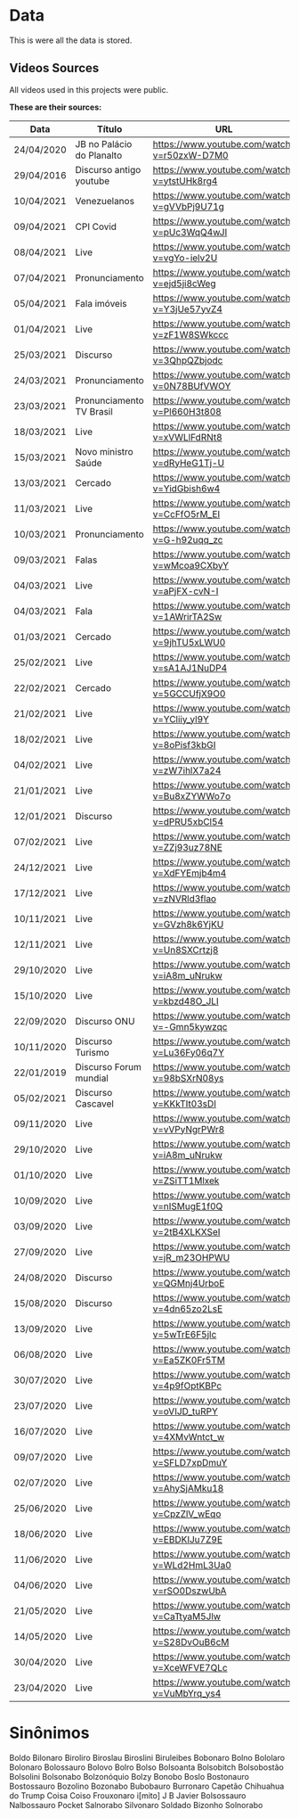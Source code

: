
# Data

This is were all the data is stored.

## Videos Sources

All videos used in this projects were public.

**These are their sources:**

Data | Título | URL
---|---|---
24/04/2020|JB no Palácio do Planalto|<https://www.youtube.com/watch?v=r50zxW-D7M0>
29/04/2016|Discurso antigo youtube|<https://www.youtube.com/watch?v=ytstUHk8rg4>
10/04/2021|Venezuelanos |<https://www.youtube.com/watch?v=gVVbPj9U71g>
09/04/2021|CPI Covid |<https://www.youtube.com/watch?v=pUc3WqQ4wJI>
08/04/2021|Live|<https://www.youtube.com/watch?v=vgYo-ielv2U>
07/04/2021|Pronunciamento|<https://www.youtube.com/watch?v=ejd5ji8cWeg>
05/04/2021|Fala imóveis|<https://www.youtube.com/watch?v=Y3jUe57yvZ4>
01/04/2021|Live|<https://www.youtube.com/watch?v=zF1W8SWkccc>
25/03/2021|Discurso|<https://www.youtube.com/watch?v=3QhpQZbjodc>
24/03/2021|Pronunciamento|<https://www.youtube.com/watch?v=0N78BUfVWOY>
23/03/2021|Pronunciamento TV Brasil|<https://www.youtube.com/watch?v=Pl660H3t808>
18/03/2021|Live|<https://www.youtube.com/watch?v=xVWLlFdRNt8>
15/03/2021|Novo ministro Saúde|<https://www.youtube.com/watch?v=dRyHeG1Tj-U>
13/03/2021|Cercado|<https://www.youtube.com/watch?v=YidGbish6w4>
11/03/2021|Live|<https://www.youtube.com/watch?v=CcFfO5rM_EI>
10/03/2021|Pronunciamento|<https://www.youtube.com/watch?v=G-h92uqq_zc>
09/03/2021|Falas|<https://www.youtube.com/watch?v=wMcoa9CXbyY>
04/03/2021|Live|<https://www.youtube.com/watch?v=aPjFX-cvN-I>
04/03/2021|Fala|<https://www.youtube.com/watch?v=1AWrirTA2Sw>
01/03/2021|Cercado|<https://www.youtube.com/watch?v=9jhTU5xLWU0>
25/02/2021|Live|<https://www.youtube.com/watch?v=sA1AJ1NuDP4>
22/02/2021|Cercado|<https://www.youtube.com/watch?v=5GCCUfjX9O0>
21/02/2021|Live|<https://www.youtube.com/watch?v=YCliiy_yl9Y>
18/02/2021|Live|<https://www.youtube.com/watch?v=8oPisf3kbGI>
04/02/2021|Live|<https://www.youtube.com/watch?v=zW7ihlX7a24>
21/01/2021|Live|<https://www.youtube.com/watch?v=Bu8xZYWWo7o>
12/01/2021|Discurso|<https://www.youtube.com/watch?v=dPRU5xbCl54>
07/02/2021|Live|<https://www.youtube.com/watch?v=ZZj93uz78NE>
24/12/2021|Live|<https://www.youtube.com/watch?v=XdFYEmjb4m4>
17/12/2021|Live|<https://www.youtube.com/watch?v=zNVRld3flao>
10/11/2021|Live|<https://www.youtube.com/watch?v=GVzh8k6YjKU>
12/11/2021|Live|<https://www.youtube.com/watch?v=Un8SXCrtzj8>
29/10/2020|Live|<https://www.youtube.com/watch?v=iA8m_uNrukw>
15/10/2020|Live|<https://www.youtube.com/watch?v=kbzd48O_JLI>
22/09/2020|Discurso ONU|<https://www.youtube.com/watch?v=-Gmn5kywzqc>
10/11/2020|Discurso Turismo|<https://www.youtube.com/watch?v=Lu36Fy06q7Y>
22/01/2019|Discurso Forum mundial|<https://www.youtube.com/watch?v=98bSXrN08ys>
05/02/2021|Discurso Cascavel|<https://www.youtube.com/watch?v=KKkTIt03sDI>
09/11/2020|Live|<https://www.youtube.com/watch?v=vVPyNgrPWr8>
29/10/2020|Live|<https://www.youtube.com/watch?v=iA8m_uNrukw>
01/10/2020|Live|<https://www.youtube.com/watch?v=ZSiTT1Mlxek>
10/09/2020|Live|<https://www.youtube.com/watch?v=nISMugE1f0Q>
03/09/2020|Live|<https://www.youtube.com/watch?v=2tB4XLKXSeI>
27/09/2020|Live|<https://www.youtube.com/watch?v=jR_m23OHPWU>
24/08/2020|Discurso|<https://www.youtube.com/watch?v=QGMnj4UrboE>
15/08/2020|Discurso|<https://www.youtube.com/watch?v=4dn65zo2LsE>
13/09/2020|Live|<https://www.youtube.com/watch?v=5wTrE6F5jlc>
06/08/2020|Live|<https://www.youtube.com/watch?v=Ea5ZK0Fr5TM>
30/07/2020|Live|<https://www.youtube.com/watch?v=4p9fOptKBPc>
23/07/2020|Live|<https://www.youtube.com/watch?v=oVIJD_tuRPY>
16/07/2020|Live|<https://www.youtube.com/watch?v=4XMvWntct_w>
09/07/2020|Live|<https://www.youtube.com/watch?v=SFLD7xpDmuY>
02/07/2020|Live|<https://www.youtube.com/watch?v=AhySjAMku18>
25/06/2020|Live|<https://www.youtube.com/watch?v=CpzZlV_wEqo>
18/06/2020|Live|<https://www.youtube.com/watch?v=EBDKIJu7Z9E>
11/06/2020|Live|<https://www.youtube.com/watch?v=WLd2HmL3Ua0>
04/06/2020|Live|<https://www.youtube.com/watch?v=rSO0DszwUbA>
21/05/2020|Live|<https://www.youtube.com/watch?v=CaTtyaM5Jlw>
14/05/2020|Live|<https://www.youtube.com/watch?v=S28DvOuB6cM>
30/04/2020|Live|<https://www.youtube.com/watch?v=XceWFVE7QLc>
23/04/2020|Live|<https://www.youtube.com/watch?v=VuMbYrq_ys4>

# Sinônimos

Boldo
Bilonaro
Biroliro
Biroslau
Biroslini
Biruleibes
Bobonaro
Bolno
Bololaro
Bolonaro
Bolossauro
Bolovo
Bolro
Bolso
Bolsoanta
Bolsobitch
Bolsobostão
Bolsolini
Bolsonabo
Bolzonóquio
Bolzy
Bonobo
Boslo
Bostonauro
Bostossauro
Bozolino
Bozonabo
Bubobauro
Burronaro
Capetão
Chihuahua do Trump
Coisa
Coiso
Frouxonaro
i[mito]
J B
Javier Bolsossauro
Nalbossauro
Pocket
Salnorabo
Silvonaro
Soldado Bizonho
Solnorabo